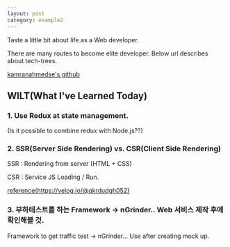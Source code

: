 ```yaml
---
layout: post
category: example2
---
```


Taste a little bit about life as a Web developer.

There are many routes to become elite developer.
Below url describes about tech-trees.

[kamranahmedse's github](https://github.com/kamranahmedse/developer-roadmap)

## WILT(What I've Learned Today)

### 1. Use Redux at state management.

(Is it possible to combine redux with Node.js??)

### 2. SSR(Server Side Rendering) vs. CSR(Client Side Rendering)

SSR : Rendering from server (HTML + CSS)

CSR : Service JS Loading / Run.

[reference(https://velog.io/@qkrdudgh052)](https://velog.io/@qkrdudgh052/SSR-CSR-%EC%B0%A8%EC%9D%B4)

### 3. 부하테스트를 하는 Framework -> nGrinder.. Web 서비스 제작 후에 확인해볼 것.

Framework to get traffic test -> nGrinder... Use after creating mock up.



